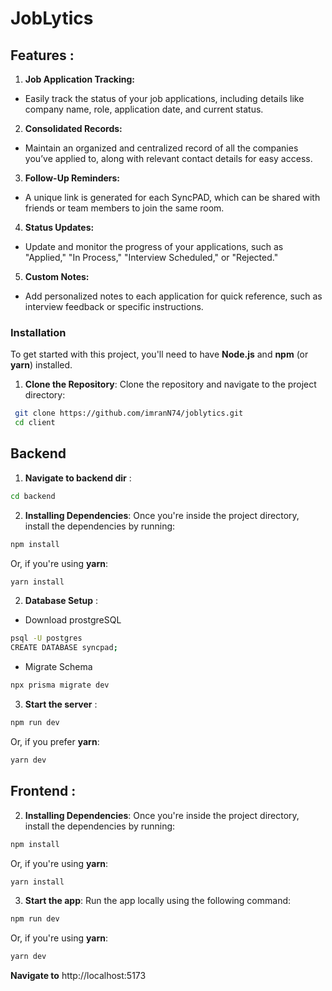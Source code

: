 # JobLytics

## Features :

1. **Job Application Tracking:**

- Easily track the status of your job applications, including details like company name, role, application date, and current status.

2. **Consolidated Records:**

- Maintain an organized and centralized record of all the companies you’ve applied to, along with relevant contact details for easy access.

3. **Follow-Up Reminders:**

- A unique link is generated for each SyncPAD, which can be shared with friends or team members to join the same room.

4. **Status Updates:**

- Update and monitor the progress of your applications, such as "Applied," "In Process," "Interview Scheduled," or "Rejected."

5. **Custom Notes:**

- Add personalized notes to each application for quick reference, such as interview feedback or specific instructions.

### **Installation**

To get started with this project, you'll need to have **Node.js** and **npm** (or **yarn**) installed.

1. **Clone the Repository**:
   Clone the repository and navigate to the project directory:

```bash
 git clone https://github.com/imranN74/joblytics.git
 cd client
```

## Backend

1. **Navigate to backend dir** :

```bash
cd backend
```

2. **Installing Dependencies**:
   Once you're inside the project directory, install the dependencies by running:

```bash
npm install
```

Or, if you're using **yarn**:

```bash
yarn install
```

2. **Database Setup** :

- Download prostgreSQL

```bash
psql -U postgres
CREATE DATABASE syncpad;
```

- Migrate Schema

```bash
npx prisma migrate dev
```

3. **Start the server** :

```bash
npm run dev
```

Or, if you prefer **yarn**:

```bash
yarn dev
```

## Frontend :

2. **Installing Dependencies**:
   Once you're inside the project directory, install the dependencies by running:

```bash
npm install
```

Or, if you're using **yarn**:

```bash
yarn install
```

3. **Start the app**:
   Run the app locally using the following command:

```bash
npm run dev
```

Or, if you're using **yarn**:

```bash
yarn dev
```

**Navigate to** http://localhost:5173
